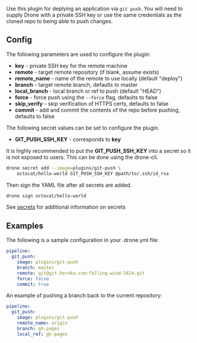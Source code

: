 Use this plugin for deplying an application via `git push`. You will need to
supply Drone with a private SSH key or use the same credentials as the cloned
repo to being able to push changes.

## Config

The following parameters are used to configure the plugin:

* **key** - private SSH key for the remote machine
* **remote** - target remote repository (if blank, assume exists)
* **remote_name** - name of the remote to use locally (default "deploy")
* **branch** - target remote branch, defaults to master
* **local_branch** - local branch or ref to push (default "HEAD")
* **force** - force push using the `--force` flag, defaults to false
* **skip_verify** - skip verification of HTTPS certs, defaults to false
* **commit** - add and commit the contents of the repo before pushing, defaults to false

The following secret values can be set to configure the plugin.

* **GIT_PUSH_SSH_KEY** - corresponds to **key**

It is highly recommended to put the **GIT_PUSH_SSH_KEY** into a secret so it is
not exposed to users. This can be done using the drone-cli.

```bash
drone secret add --image=plugins/git-push \
    octocat/hello-world GIT_PUSH_SSH_KEY @path/to/.ssh/id_rsa
```

Then sign the YAML file after all secrets are added.

```bash
drone sign octocat/hello-world
```

See [secrets](http://readme.drone.io/0.5/usage/secrets/) for additional
information on secrets

## Examples

The following is a sample configuration in your .drone.yml file:

```yaml
pipeline:
  git_push:
    image: plugins/git-push
    branch: master
    remote: git@git.heroku.com:falling-wind-1624.git
    force: false
    commit: true
```

An example of pushing a branch back to the current repository:

```yaml
pipeline:
  git_push:
    image: plugins/git-push
    remote_name: origin
    branch: gh-pages
    local_ref: gh-pages
```
